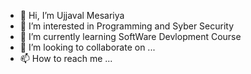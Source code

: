 - 👋 Hi, I’m Ujjaval Mesariya
- 👀 I’m interested in Programming and Syber Security
- 🌱 I’m currently learning SoftWare Devlopment Course
- 💞️ I’m looking to collaborate on ...
- 📫 How to reach me ...

<!---
Ujjaval07/Ujjaval07 is a ✨ special ✨ repository because its `README.md` (this file) appears on your GitHub profile.
You can click the Preview link to take a look at your changes.
--->
